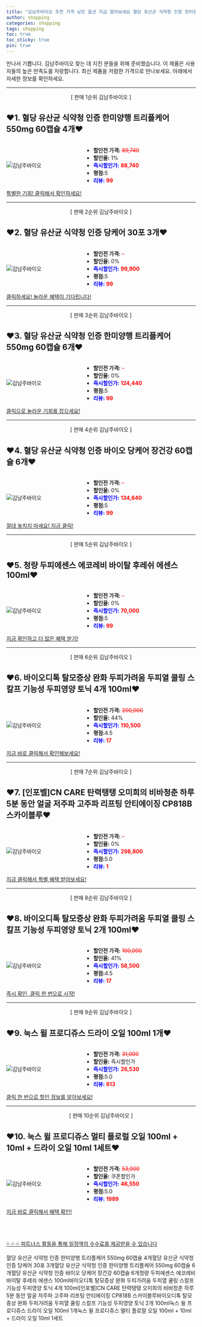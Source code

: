 ```yaml
---
title: "김남주바이오 추천 가격 낮은 옵션 지금 알아보세요 혈당 유산균 식약청 인증 한미양행"
author: shopping
categories: shopping
tags: shopping
toc: true
toc_sticky: true
pin: true
---
```

만나서 기쁩니다. 김남주바이오 찾는 데 지친 분들을 위해 준비했습니다. 이 제품은 사용자들의 높은 만족도를 자랑합니다. 최신 제품을 저렴한 가격으로 만나보세요. 아래에서 자세한 정보를 확인하세요.

---
<p class="toplist" style="margin: 0 auto; display: block; width: fit-content;">[ 판매 1순위 김남주바이오 ]</p>

<h2><strong>❤️1. 혈당 유산균 식약청 인증 한미양행 트리플케어 550mg 60캡슐 4개❤️</strong></h2>

<div style="display: flex; align-items: center;">
    <div style="flex: 0.4;">
        <img src="https://thumbnail8.coupangcdn.com/thumbnails/remote/230x230ex/image/vendor_inventory/9db7/44451328526a47b81231a270d75b834573cf1a7d2a1ea50200b0031bd8d2.png" alt="김남주바이오" style="max-width: 100%;">
    </div>
    <div style="flex: 0.6; margin-left: 10px;">
        <ul>
            <li><strong>할인전 가격:</strong> <del style="color: red;">89,740</del></li>
            <li><strong>할인율:</strong> 1%</li>
            <li><span style='color:blue'><strong>즉시할인가:</strong></span> <span style='color:red'><strong>88,740</strong></span></li>
            <li><strong>평점:</strong>5</li>
            <li><span style='color:blue'><strong>리뷰:</strong></span> <span style='color:red'><strong>99</strong></span></li>
        </ul>
    </div>
</div>
<div class="center">
    <a href="https://selin100587.github.io?lptag=AF9450613&subid=githubio&pageKey=8211930016&traceid=V0-153&itemId=23730557314&vendorItemId=90755326763" class="myButton">
        특별한 기회! 클릭해서 확인하세요!
    </a>
</div>


---
<p class="toplist" style="margin: 0 auto; display: block; width: fit-content;">[ 판매 2순위 김남주바이오 ]</p>

<h2><strong>❤️2. 혈당 유산균 식약청 인증 당케어 30포 3개❤️</strong></h2>

<div style="display: flex; align-items: center;">
    <div style="flex: 0.4;">
        <img src="https://thumbnail9.coupangcdn.com/thumbnails/remote/230x230ex/image/vendor_inventory/8144/7a290abf82385b20b585dccae8ece858eb199f5b7919990c78498d38565b.png" alt="김남주바이오" style="max-width: 100%;">
    </div>
    <div style="flex: 0.6; margin-left: 10px;">
        <ul>
            <li><strong>할인전 가격:</strong> <del style="color: red;">-</del></li>
            <li><strong>할인율:</strong> 0%</li>
            <li><span style='color:blue'><strong>즉시할인가:</strong></span> <span style='color:red'><strong>99,900</strong></span></li>
            <li><strong>평점:</strong>5</li>
            <li><span style='color:blue'><strong>리뷰:</strong></span> <span style='color:red'><strong>99</strong></span></li>
        </ul>
    </div>
</div>
<div class="center">
    <a href="https://selin100587.github.io?lptag=AF9450613&subid=githubio&pageKey=8228996083&traceid=V0-153&itemId=23732917998&vendorItemId=90757676740" class="myButton">
        클릭하세요! 놀라운 혜택이 기다립니다!
    </a>
</div>


---
<p class="toplist" style="margin: 0 auto; display: block; width: fit-content;">[ 판매 3순위 김남주바이오 ]</p>

<h2><strong>❤️3. 혈당 유산균 식약청 인증 한미양행 트리플케어 550mg 60캡슐 6개❤️</strong></h2>

<div style="display: flex; align-items: center;">
    <div style="flex: 0.4;">
        <img src="https://thumbnail10.coupangcdn.com/thumbnails/remote/230x230ex/image/vendor_inventory/4986/6eec2db78b9dcf50e5c11d30b5f80f213dc002973ac0fa0d883d194d195a.png" alt="김남주바이오" style="max-width: 100%;">
    </div>
    <div style="flex: 0.6; margin-left: 10px;">
        <ul>
            <li><strong>할인전 가격:</strong> <del style="color: red;">-</del></li>
            <li><strong>할인율:</strong> 0%</li>
            <li><span style='color:blue'><strong>즉시할인가:</strong></span> <span style='color:red'><strong>124,440</strong></span></li>
            <li><strong>평점:</strong>5</li>
            <li><span style='color:blue'><strong>리뷰:</strong></span> <span style='color:red'><strong>99</strong></span></li>
        </ul>
    </div>
</div>
<div class="center">
    <a href="https://selin100587.github.io?lptag=AF9450613&subid=githubio&pageKey=8245362574&traceid=V0-153&itemId=23730557298&vendorItemId=90755326743" class="myButton">
        클릭으로 놀라운 기회를 잡으세요!
    </a>
</div>


---
<p class="toplist" style="margin: 0 auto; display: block; width: fit-content;">[ 판매 4순위 김남주바이오 ]</p>

<h2><strong>❤️4. 혈당 유산균 식약청 인증 바이오 당케어 장건강 60캡슐 6개❤️</strong></h2>

<div style="display: flex; align-items: center;">
    <div style="flex: 0.4;">
        <img src="https://thumbnail10.coupangcdn.com/thumbnails/remote/230x230ex/image/vendor_inventory/a729/798b5ad2db89a2d0a3fd71aa7eb1f275725a308fafb205f5c17a533e46e0.png" alt="김남주바이오" style="max-width: 100%;">
    </div>
    <div style="flex: 0.6; margin-left: 10px;">
        <ul>
            <li><strong>할인전 가격:</strong> <del style="color: red;">-</del></li>
            <li><strong>할인율:</strong> 0%</li>
            <li><span style='color:blue'><strong>즉시할인가:</strong></span> <span style='color:red'><strong>134,640</strong></span></li>
            <li><strong>평점:</strong>5</li>
            <li><span style='color:blue'><strong>리뷰:</strong></span> <span style='color:red'><strong>99</strong></span></li>
        </ul>
    </div>
</div>
<div class="center">
    <a href="https://selin100587.github.io?lptag=AF9450613&subid=githubio&pageKey=8218803998&traceid=V0-153&itemId=23732918207&vendorItemId=90757676851" class="myButton">
        절대 놓치지 마세요! 지금 클릭!
    </a>
</div>


---
<p class="toplist" style="margin: 0 auto; display: block; width: fit-content;">[ 판매 5순위 김남주바이오 ]</p>

<h2><strong>❤️5. 청량 두피에센스 에코레비 바이탈 후레쉬 에센스 100ml❤️</strong></h2>

<div style="display: flex; align-items: center;">
    <div style="flex: 0.4;">
        <img src="https://thumbnail7.coupangcdn.com/thumbnails/remote/230x230ex/image/vendor_inventory/5516/c562af5de510af7e2e9ead5d8002f31d27d2ea9efad5864ab95c29c64848.jpeg" alt="김남주바이오" style="max-width: 100%;">
    </div>
    <div style="flex: 0.6; margin-left: 10px;">
        <ul>
            <li><strong>할인전 가격:</strong> <del style="color: red;">-</del></li>
            <li><strong>할인율:</strong> 0%</li>
            <li><span style='color:blue'><strong>즉시할인가:</strong></span> <span style='color:red'><strong>70,000</strong></span></li>
            <li><strong>평점:</strong>5</li>
            <li><span style='color:blue'><strong>리뷰:</strong></span> <span style='color:red'><strong>99</strong></span></li>
        </ul>
    </div>
</div>
<div class="center">
    <a href="https://selin100587.github.io?lptag=AF9450613&subid=githubio&pageKey=8155064603&traceid=V0-153&itemId=23225751182&vendorItemId=90258223718" class="myButton">
        지금 확인하고 더 많은 혜택 받기!
    </a>
</div>


---
<p class="toplist" style="margin: 0 auto; display: block; width: fit-content;">[ 판매 6순위 김남주바이오 ]</p>

<h2><strong>❤️6. 바이오디톡 탈모증상 완화 두피가려움 두피열 쿨링 스칼프 기능성 두피영양 토닉 4개 100ml❤️</strong></h2>

<div style="display: flex; align-items: center;">
    <div style="flex: 0.4;">
        <img src="https://thumbnail9.coupangcdn.com/thumbnails/remote/230x230ex/image/vendor_inventory/52e2/10b9ba45ebbd7643ea3dc2d229fd207b93d30bc08daa66cc2317dc6ad3d6.jpg" alt="김남주바이오" style="max-width: 100%;">
    </div>
    <div style="flex: 0.6; margin-left: 10px;">
        <ul>
            <li><strong>할인전 가격:</strong> <del style="color: red;">200,000</del></li>
            <li><strong>할인율:</strong> 44%</li>
            <li><span style='color:blue'><strong>즉시할인가:</strong></span> <span style='color:red'><strong>110,500</strong></span></li>
            <li><strong>평점:</strong>4.5</li>
            <li><span style='color:blue'><strong>리뷰:</strong></span> <span style='color:red'><strong>17</strong></span></li>
        </ul>
    </div>
</div>
<div class="center">
    <a href="https://selin100587.github.io?lptag=AF9450613&subid=githubio&pageKey=7042099680&traceid=V0-153&itemId=17418457256&vendorItemId=70251926215" class="myButton">
        지금 바로 클릭해서 확인해보세요!
    </a>
</div>


---
<p class="toplist" style="margin: 0 auto; display: block; width: fit-content;">[ 판매 7순위 김남주바이오 ]</p>

<h2><strong>❤️7. [인포벨]CN CARE 탄력탱탱 오미희의 비바청춘 하루 5분 동안 얼굴 저주파 고주파 리프팅 안티에이징 CP818B 스카이블루❤️</strong></h2>

<div style="display: flex; align-items: center;">
    <div style="flex: 0.4;">
        <img src="https://thumbnail7.coupangcdn.com/thumbnails/remote/230x230ex/image/vendor_inventory/197c/8aea45de94f962f332cafc032b275e4421a8f421e174787bae988a2f7235.jpg" alt="김남주바이오" style="max-width: 100%;">
    </div>
    <div style="flex: 0.6; margin-left: 10px;">
        <ul>
            <li><strong>할인전 가격:</strong> <del style="color: red;">-</del></li>
            <li><strong>할인율:</strong> 0%</li>
            <li><span style='color:blue'><strong>즉시할인가:</strong></span> <span style='color:red'><strong>298,800</strong></span></li>
            <li><strong>평점:</strong>5.0</li>
            <li><span style='color:blue'><strong>리뷰:</strong></span> <span style='color:red'><strong>1</strong></span></li>
        </ul>
    </div>
</div>
<div class="center">
    <a href="https://selin100587.github.io?lptag=AF9450613&subid=githubio&pageKey=7951751857&traceid=V0-153&itemId=21949711394&vendorItemId=89010198561" class="myButton">
        지금 클릭해서 특별 혜택 받아보세요!
    </a>
</div>


---
<p class="toplist" style="margin: 0 auto; display: block; width: fit-content;">[ 판매 8순위 김남주바이오 ]</p>

<h2><strong>❤️8. 바이오디톡 탈모증상 완화 두피가려움 두피열 쿨링 스칼프 기능성 두피영양 토닉 2개 100ml❤️</strong></h2>

<div style="display: flex; align-items: center;">
    <div style="flex: 0.4;">
        <img src="https://thumbnail6.coupangcdn.com/thumbnails/remote/230x230ex/image/vendor_inventory/1bd7/1c7f55e879fe04387573bee549ec970681019c48c5ff97eee89326161e4e.jpg" alt="김남주바이오" style="max-width: 100%;">
    </div>
    <div style="flex: 0.6; margin-left: 10px;">
        <ul>
            <li><strong>할인전 가격:</strong> <del style="color: red;">100,000</del></li>
            <li><strong>할인율:</strong> 41%</li>
            <li><span style='color:blue'><strong>즉시할인가:</strong></span> <span style='color:red'><strong>58,500</strong></span></li>
            <li><strong>평점:</strong>4.5</li>
            <li><span style='color:blue'><strong>리뷰:</strong></span> <span style='color:red'><strong>17</strong></span></li>
        </ul>
    </div>
</div>
<div class="center">
    <a href="https://selin100587.github.io?lptag=AF9450613&subid=githubio&pageKey=7042099680&traceid=V0-153&itemId=17411199767&vendorItemId=4888313936" class="myButton">
        즉시 확인, 클릭 한 번으로 시작!
    </a>
</div>


---
<p class="toplist" style="margin: 0 auto; display: block; width: fit-content;">[ 판매 9순위 김남주바이오 ]</p>

<h2><strong>❤️9. 눅스 윌 프로디쥬스 드라이 오일 100ml 1개❤️</strong></h2>

<div style="display: flex; align-items: center;">
    <div style="flex: 0.4;">
        <img src="https://thumbnail6.coupangcdn.com/thumbnails/remote/230x230ex/image/vendor_inventory/15b7/6d38f965b08b6448ffa3f1648a3f3ac5697ccdfa47bf89bb6995668357cf.jpg" alt="김남주바이오" style="max-width: 100%;">
    </div>
    <div style="flex: 0.6; margin-left: 10px;">
        <ul>
            <li><strong>할인전 가격:</strong> <del style="color: red;">31,000</del></li>
            <li><strong>할인율:</strong> 즉시할인가</li>
            <li><span style='color:blue'><strong>즉시할인가:</strong></span> <span style='color:red'><strong>26,530</strong></span></li>
            <li><strong>평점:</strong>5.0</li>
            <li><span style='color:blue'><strong>리뷰:</strong></span> <span style='color:red'><strong>613</strong></span></li>
        </ul>
    </div>
</div>
<div class="center">
    <a href="https://selin100587.github.io?lptag=AF9450613&subid=githubio&pageKey=6940582959&traceid=V0-153&itemId=19807979314&vendorItemId=86503961158" class="myButton">
        클릭 한 번으로 할인 정보를 알아보세요!
    </a>
</div>


---
<p class="toplist" style="margin: 0 auto; display: block; width: fit-content;">[ 판매 10순위 김남주바이오 ]</p>

<h2><strong>❤️10. 눅스 윌 프로디쥬스 멀티 플로럴 오일 100ml + 10ml + 드라이 오일 10ml 1세트❤️</strong></h2>

<div style="display: flex; align-items: center;">
    <div style="flex: 0.4;">
        <img src="https://thumbnail8.coupangcdn.com/thumbnails/remote/230x230ex/image/retail/images/2162841394938119-edaa7da6-3d0f-48db-8209-59759ad738b8.jpg" alt="김남주바이오" style="max-width: 100%;">
    </div>
    <div style="flex: 0.6; margin-left: 10px;">
        <ul>
            <li><strong>할인전 가격:</strong> <del style="color: red;">53,000</del></li>
            <li><strong>할인율:</strong> 쿠폰할인가</li>
            <li><span style='color:blue'><strong>즉시할인가:</strong></span> <span style='color:red'><strong>46,550</strong></span></li>
            <li><strong>평점:</strong>5.0</li>
            <li><span style='color:blue'><strong>리뷰:</strong></span> <span style='color:red'><strong>1989</strong></span></li>
        </ul>
    </div>
</div>
<div class="center">
    <a href="https://selin100587.github.io?lptag=AF9450613&subid=githubio&pageKey=7041456797&traceid=V0-153&itemId=17414883047&vendorItemId=70219666857" class="myButton">
        지금 바로 클릭해서 혜택 확인!
    </a>
</div>

<br><br><br>[💦 💦 💦 파트너스 활동을 통해 일정액의 수수료를 제공받을 수 있습니다](https://link.coupang.com/a/bcpT2c)<br><br>혈당 유산균 식약청 인증 한미양행 트리플케어 550mg 60캡슐 4개혈당 유산균 식약청 인증 당케어 30포 3개혈당 유산균 식약청 인증 한미양행 트리플케어 550mg 60캡슐 6개혈당 유산균 식약청 인증 바이오 당케어 장건강 60캡슐 6개청량 두피에센스 에코레비 바이탈 후레쉬 에센스 100ml바이오디톡 탈모증상 완화 두피가려움 두피열 쿨링 스칼프 기능성 두피영양 토닉 4개 100ml[인포벨]CN CARE 탄력탱탱 오미희의 비바청춘 하루 5분 동안 얼굴 저주파 고주파 리프팅 안티에이징 CP818B 스카이블루바이오디톡 탈모증상 완화 두피가려움 두피열 쿨링 스칼프 기능성 두피영양 토닉 2개 100ml눅스 윌 프로디쥬스 드라이 오일 100ml 1개눅스 윌 프로디쥬스 멀티 플로럴 오일 100ml + 10ml + 드라이 오일 10ml 1세트